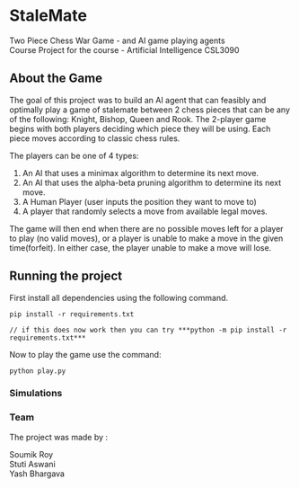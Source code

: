 # StaleMate
Two Piece Chess War Game - and AI game playing agents <br>Course Project for the course - Artificial Intelligence CSL3090

## About the Game
The goal of this project was to build an AI agent that can feasibly and optimally play a game of stalemate between 2 chess pieces that can be any of the following: Knight, Bishop, Queen and Rook. The 2-player game begins with both players deciding which piece they will be using. Each piece moves according to classic chess rules.

The players can be one of 4 types:
1. An AI that uses a minimax algorithm to determine its next move.
2. An AI that uses the alpha-beta pruning algorithm to determine its next move.
3. A Human Player (user inputs the position they want to move to)
4. A player that randomly selects a move from available legal moves. 

The game will then end when there are no possible moves left for a player to play (no valid moves), or a player is unable to make a move in the given time(forfeit). In either case, the player unable to make a move will lose.

## Running the project

First install all dependencies using the following command.
```
pip install -r requirements.txt

// if this does now work then you can try ***python -m pip install -r requirements.txt***
```

Now to play the game use the command:
```
python play.py
```
### Simulations

### Team

The project was made by :

Soumik Roy
<br>
Stuti Aswani
<br>
Yash Bhargava

